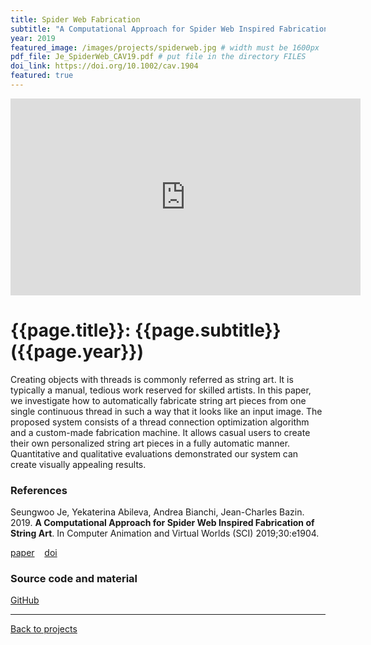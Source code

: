 ```yaml
---
title: Spider Web Fabrication
subtitle: "A Computational Approach for Spider Web Inspired Fabrication of String Art"
year: 2019
featured_image: /images/projects/spiderweb.jpg # width must be 1600px	
pdf_file: Je_SpiderWeb_CAV19.pdf # put file in the directory FILES
doi_link: https://doi.org/10.1002/cav.1904
featured: true
---
```


<iframe width="560" height="315" src="https://www.youtube.com/embed/9XmnfOtUVKw" frameborder="0" allow="accelerometer; autoplay; encrypted-media; gyroscope; picture-in-picture" allowfullscreen></iframe>

<!-- DO NOT CHANGE MANUALLY -->
# {{page.title}}: {{page.subtitle}} ({{page.year}})

Creating objects with threads is commonly referred as string art. It is typically a manual, tedious work reserved for skilled artists. In this paper, we investigate how to automatically fabricate string art pieces from one single continuous thread in such a way that it looks like an input image. The proposed system consists of a thread connection optimization algorithm and a custom-made fabrication machine. It allows casual users to create their own personalized string art pieces in a fully automatic manner. Quantitative and qualitative evaluations demonstrated our system can create visually appealing results.


### References

Seungwoo Je, Yekaterina Abileva, Andrea Bianchi, Jean-Charles Bazin. 2019. **A Computational Approach for Spider Web Inspired Fabrication of String Art**. In Computer Animation and Virtual Worlds (SCI) 2019;30:e1904.

<!-- DO NOT CHANGE MANUALLY -->

 <a href="{{ site.url }}/files/{{ page.year }}/{{ page.pdf_file }}" target="_blank">paper</a>&nbsp;&nbsp;&nbsp;
 <a href="{{ page.doi_link }}" target="_blank">doi</a>

### Source code and material
[GitHub](https://github.com/makinteractlab/SpiderPrinter)

--- 

<a href="/index.html" class="button button--large">Back to projects</a>